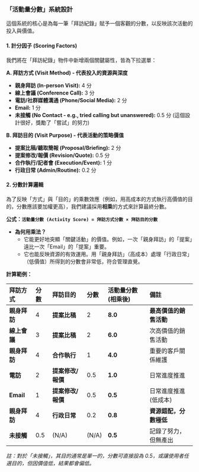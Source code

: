 ### 「活動量分數」系統設計

這個系統的核心是為每一筆「拜訪紀錄」賦予一個客觀的分數，以反映該次活動的投入與價值。

#### 1. 計分因子 (Scoring Factors)

我們將在「拜訪紀錄」物件中新增兩個關鍵屬性，皆為下拉選單：

**A. 拜訪方式 (Visit Method) - 代表投入的資源與深度**
*   **親身拜訪 (In-person Visit):** 4 分
*   **線上會議 (Conference Call):** 3 分
*   **電訪/社群媒體溝通 (Phone/Social Media):** 2 分
*   **Email:** 1 分
*   **未接觸 (No Contact - e.g., tried calling but unanswered):** 0.5 分 (這個設計很好，獎勵了「嘗試」的努力)

**B. 拜訪目的 (Visit Purpose) - 代表活動的策略價值**
*   **提案比稿/聽取簡報 (Proposal/Briefing):** 2 分
*   **提案修改/報價 (Revision/Quote):** 0.5 分
*   **合作執行/記者會 (Execution/Event):** 1 分
*   **行政日常 (Admin/Routine):** 0.2 分

#### 2. 分數計算邏輯

為了反映「方式」與「目的」的乘數效應（例如，用高成本的方式執行高價值的目的，分數應該要加權更高），我們建議採用**相乘**的方式來計算最終分數。

**公式：`活動量分數 (Activity Score) = 拜訪方式分數 × 拜訪目的分數`**

*   **為何用乘法？**
    *   它能更好地突顯「關鍵活動」的價值。例如，一次「親身拜訪」的「提案」遠比一次「Email」的「提案」重要。
    *   它也能反映資源的有效運用。用「親身拜訪」（高成本）處理「行政日常」（低價值）所得到的分數會非常低，符合管理直覺。

**計算範例：**

| 拜訪方式 | 分數 | 拜訪目的 | 分數 | 活動量分數 (相乘後) | 備註 |
| :--- | :--- | :--- | :--- | :--- | :--- |
| **親身拜訪** | 4 | **提案比稿** | 2 | **8.0** | **最高價值的銷售活動** |
| **線上會議** | 3 | **提案比稿** | 2 | **6.0** | 次高價值的銷售活動 |
| **親身拜訪** | 4 | **合作執行** | 1 | **4.0** | 重要的客戶關係維護 |
| **電訪** | 2 | **提案修改/報價** | 0.5 | **1.0** | 日常進度推進 |
| **Email** | 1 | **提案修改/報價** | 0.5 | **0.5** | 日常進度推進 (低成本) |
| **親身拜訪** | 4 | **行政日常** | 0.2 | **0.8** | **資源錯配，分數極低** |
| **未接觸** | 0.5 | (N/A) | (N/A) | **0.5** | 記錄了努力，但無產出 |

*註：對於「未接觸」，其目的通常是單一的，分數可直接設為 0.5，或讓使用者任選目的，但因價值低，結果都會偏低。*
